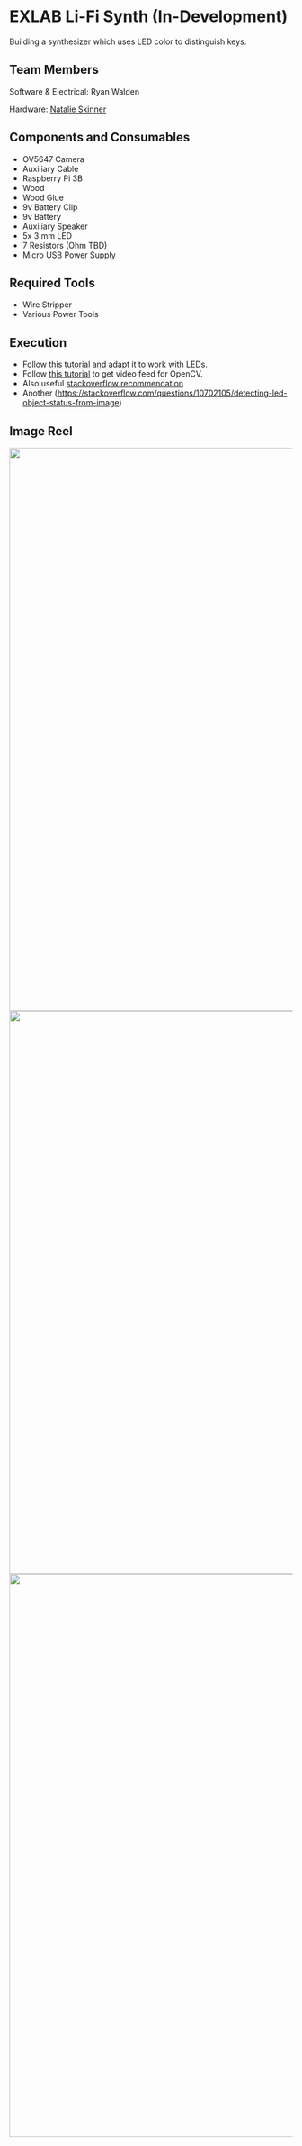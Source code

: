 # EXLAB Li-Fi Synth (In-Development)
Building a synthesizer which uses LED color to distinguish keys.

## Team Members
Software & Electrical: Ryan Walden

Hardware: [Natalie Skinner](nskinner3@student.gsu.edu)

## Components and Consumables
- OV5647 Camera
- Auxiliary Cable 
- Raspberry Pi 3B
- Wood
- Wood Glue
- 9v Battery Clip 
- 9v Battery
- Auxiliary Speaker
- 5x 3 mm LED
- 7 Resistors (Ohm TBD)
- Micro USB Power Supply

## Required Tools
- Wire Stripper
- Various Power Tools

## Execution
- Follow [this tutorial](https://realpython.com/python-opencv-color-spaces/) and adapt it to work with LEDs.
- Follow [this tutorial](https://opencv-python-tutroals.readthedocs.io/en/latest/py_tutorials/py_gui/py_video_display/py_video_display.html) to get video feed for OpenCV.
- Also useful [stackoverflow recommendation](https://stackoverflow.com/questions/1365234/opencv-detect-blinking-lights-in-a-video-feed)
- Another (https://stackoverflow.com/questions/10702105/detecting-led-object-status-from-image)

## Image Reel
<img src="https://drive.google.com/uc?export=view&id=178CqoPHjPOQy6yLMQ31nvg0xZ2zjgo1C" width="1000"/>

<img src="https://drive.google.com/uc?export=view&id=1HEWTrntOQE5IPni6YihEEBg70TIc4tgu" width="1000"/>

<img src="https://drive.google.com/uc?export&id=12G-k0DY7Wi9slBdzAxRihmZvUgv0-rgK" width="1000"/>
